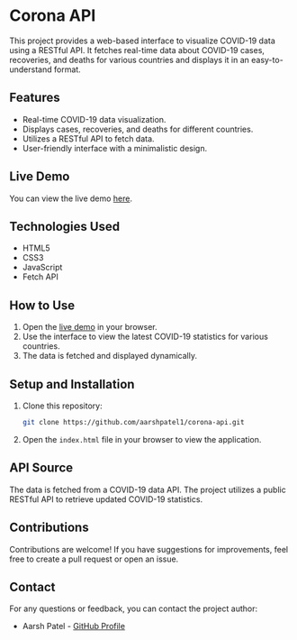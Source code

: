 # Corona API

This project provides a web-based interface to visualize COVID-19 data using a RESTful API. It fetches real-time data about COVID-19 cases, recoveries, and deaths for various countries and displays it in an easy-to-understand format.

## Features

- Real-time COVID-19 data visualization.
- Displays cases, recoveries, and deaths for different countries.
- Utilizes a RESTful API to fetch data.
- User-friendly interface with a minimalistic design.

## Live Demo

You can view the live demo [here](https://aarshpatel1.github.io/corona-api/).

## Technologies Used

- HTML5
- CSS3
- JavaScript
- Fetch API

## How to Use

1. Open the [live demo](https://aarshpatel1.github.io/corona-api/) in your browser.
2. Use the interface to view the latest COVID-19 statistics for various countries.
3. The data is fetched and displayed dynamically.

## Setup and Installation

1. Clone this repository:
   ```bash
   git clone https://github.com/aarshpatel1/corona-api.git
   ```
2. Open the `index.html` file in your browser to view the application.

## API Source

The data is fetched from a COVID-19 data API. The project utilizes a public RESTful API to retrieve updated COVID-19 statistics.

## Contributions

Contributions are welcome! If you have suggestions for improvements, feel free to create a pull request or open an issue.

## Contact

For any questions or feedback, you can contact the project author:
- Aarsh Patel - [GitHub Profile](https://github.com/aarshpatel1)
```

